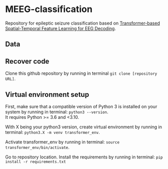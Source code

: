 # MEEG-classification 

Repository for epileptic seizure classification based on [Transformer-based Spatial-Temporal Feature
Learning for EEG Decoding](https://arxiv.org/pdf/2106.11170.pdf).

## Data

## Recover code
Clone this github repository by running in terminal `git clone [repository URL]`.  

## Virtual environment setup

First, make sure that a compatible version of Python 3 is installed on your system by running in terminal: `python3 --version`.  
It requires Python >= 3.6 and <3.10.  

With X being your python3 version, create virtual environment by running in terminal: `python3.X -m venv transformer_env`.   

Activate transformer_env by running in terminal: `source transformer_env/bin/activate`.  

Go to repository location. Install the requirements by running in terminal: `pip install -r requirements.txt`
